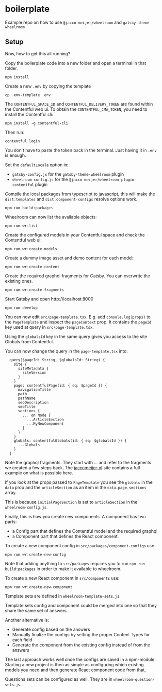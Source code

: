 # boilerplate

Example repo on how to use `@jacco-meijer/wheelroom` and `gatsby-theme-wheelroom`

## Setup

Now, how to get this all running?

Copy the boilerplate code into a new folder and open a terminal in that folder.

```
npm install
```

Create a new `.env` by copying the template

```
cp .env-template .env
```

The `CONTENTFUL_SPACE_ID` and `CONTENTFUL_DELIVERY_TOKEN` are found within the
Contentful web ui. To obtain the `CONTENTFUL_CMA_TOKEN`, you need to install the Contentful cli:

```
npm install -g contentful-cli
```

Then run:

```
contentful login
```

You don't have to paste the token back in the terminal. Just having it in `.env` is enough.

Set the `defaultLocale` option in:

- `gatsby-config.js` for the `gatsby-theme-wheelroom` plugin
- `wheelroom-config.js` for the `@jacco-meijer/wheelroom-plugin-contentful` plugin

Compile the local packages from typescript to javascript, this will make the
`dist:templates` and `dist:component-configs` resolve options work.

```
npm run build:packages
```

Wheelroom can now list the available objects:

```
npm run wr:list
```

Create the configured models in your Contentful space and check the Contentful web ui:

```
npm run wr:create-models
```

Create a dummy image asset and demo content for each model:

```
npm run wr:create-content
```

Create the required graphql fragments for Gatsby. You can overwrite the existing ones.

```
npm run wr:create-fragments
```

Start Gatsby and open http://localhost:8000

```
npm run develop
```

You can now edit `src/page-template.tsx`. E.g. add `console.log(props)` to the `PageTemplate` and inspect the
`pageContext` prop. It contains the `pageId` key used at query in `src/page-template.tsx`.

Using the `globalsId` key in the same query gives you access to the site Globals from Contentful.

You can now change the query in the `page-template.tsx` into:

```
  query($pageId: String, $globalsId: String) {
    site {
      siteMetadata {
        siteVersion
      }
    }
    page: contentfulPage(id: { eq: $pageId }) {
      navigationTitle
      path
      pathName
      seoDescription
      seoTitle
      sections {
        ... on Node {
          ...ArticleSection
          ...MyNewComponent
        }
      }
    }
    globals: contentfulGlobals(id: { eq: $globalsId }) {
      ...Globals
    }
  }
```

Note the graphql fragments. They start with ... and refer to the fragments we
created a few steps back. The
[jaccomeijer-nl](https://github.com/jaccomeijer/jaccomeijer-nl) site contains a
full example on what is possible here.

If you look at the props passed to `PageTemplate` you see the `globals` in the
`data` prop and the `articleSection` as an item in the `data.page.sections`
array.

This is because `initialPageSection` is set to `articleSection` in the
`wheelroom-config.js`.

Finally, this is how you create new components. A component has two parts:

- a Config part that defines the Contentful model and the required graphql
- a Component part that defines the React component.

To create a new component config in `src/packages/component-configs` use:

```
npm run wr:create-new-config
```

Note that adding anything to `src/packages` requires you to run `npm run
build:packages` in order to make it available to wheelroom.

To create a new React component in `src/components` use:

```
npm run wr:create-new-component
```

Template sets are defined in `wheelroom-template-sets.js`.

Template sets config and component could be merged into one so that they share
the same set of answers.

Another alternative is:

- Generate config based on the answers
- Manually finalize the configs by setting the proper Content Types for each
  field
- Generate the component from the existing config instead of from the answers

The last approach works well once the configs are saved in a npm-module.
Starting a new project is then as simple as configuring which existing models
you need and then generate React component code from that,

Questions sets can be configured as well. They are in `wheelroom-question-sets.js`.
